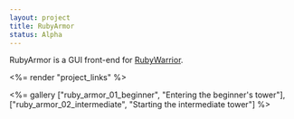 ```yaml
---
layout: project
title: RubyArmor
status: Alpha
---
```


RubyArmor is a GUI front-end for [RubyWarrior](https://github.com/ryanb/ruby-warrior).

<%= render "project_links" %>

<%= gallery ["ruby_armor_01_beginner", "Entering the beginner's tower"],
            ["ruby_armor_02_intermediate", "Starting the intermediate tower"]
 %>


